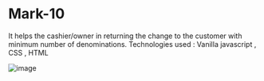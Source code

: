 # Mark-10
It helps the cashier/owner in returning the change to the customer with minimum number of denominations. Technologies used : Vanilla javascript , CSS , HTML

![image](https://user-images.githubusercontent.com/90324515/191091685-76ed3832-2983-4143-9486-c57cd9c7f1dd.png)


